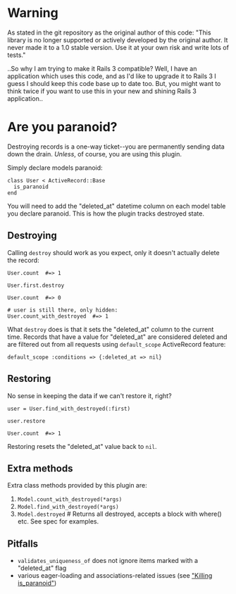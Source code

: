 Warning
=======

As stated in the git repository as the original author of this code:
"This library is no longer supported or actively developed by the original author.
It never made it to a 1.0 stable version. Use it at your own risk and write lots of tests."

..So why I am trying to make it Rails 3 compatible? Well, I have an application which uses
this code, and as I'd like to upgrade it to Rails 3 I guess I should keep this code base up
to date too. But, you might want to think twice if you want to use this in your new and
shining Rails 3 application..


Are you paranoid?
=================

Destroying records is a one-way ticket--you are permanently sending data
down the drain. *Unless*, of course, you are using this plugin.

Simply declare models paranoid:

    class User < ActiveRecord::Base
      is_paranoid
    end

You will need to add the "deleted_at" datetime column on each model table
you declare paranoid. This is how the plugin tracks destroyed state.


Destroying
----------

Calling `destroy` should work as you expect, only it doesn't actually delete the record:

    User.count  #=> 1

    User.first.destroy

    User.count  #=> 0

    # user is still there, only hidden:
    User.count_with_destroyed  #=> 1

What `destroy` does is that it sets the "deleted\_at" column to the current time.
Records that have a value for "deleted\_at" are considered deleted and are filtered
out from all requests using `default_scope` ActiveRecord feature:

    default_scope :conditions => {:deleted_at => nil}

Restoring
---------

No sense in keeping the data if we can't restore it, right?

    user = User.find_with_destroyed(:first)

    user.restore

    User.count  #=> 1

Restoring resets the "deleted_at" value back to `nil`.

Extra methods
-------------

Extra class methods provided by this plugin are:

1. `Model.count_with_destroyed(*args)`
2. `Model.find_with_destroyed(*args)`
2. `Model.destroyed` # Returns all destroyed, accepts a block with where() etc. See spec for examples.


Pitfalls
--------

* `validates_uniqueness_of` does not ignore items marked with a "deleted_at" flag
* various eager-loading and associations-related issues (see ["Killing is_paranoid"](http://blog.semanticart.com/killing_is_paranoid/))
